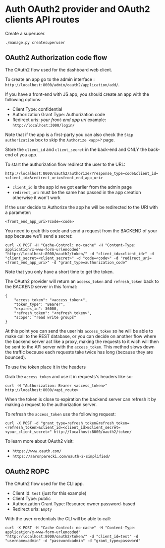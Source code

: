 # Auth OAuth2 provider and OAuth2 clients API routes

Create a superuser.
```
./manage.py createsuperuser
```

## OAuth2 Authorization code flow

The OAuth2 flow used for the dashboard web client.

To create an app go to the admin interface : `http://localhost:8000/admin/oauth2/application/add/`.

If you have a front-end with JS app, you should create an app with the following options:

* Client Type: confidential
* Authorization Grant Type: Authorization code
* Redirect uris: *your front-end app uri* example: `http://localhost:3000/login/`

Note that if the app is a first-party you can also check the `Skip authorization` box to skip the `Authorize <app>?` page.

Store the `client_id` and `client_secret` in the back-end and ONLY the back-end of you app.

To start the authorization flow redirect the user to the URL:
```
http://localhost:8000/oauth2/authorize/?response_type=code&client_id=<client_id>&redirect_uri=<front_end_app_uri>
```

* `client_id` is the app id we got earlier from the admin page
* `redirect_uri` must be the same has passed in the app creation otherwise it won't work

If the user decide to Authorize the app he will be redirected to the URI with a parameter:

```
<front_end_app_uri>?code=<code>
```

You need to grab this code and send a request from the BACKEND of your app because we'll send a secret:
```
curl -X POST -H "Cache-Control: no-cache" -H "Content-Type: application/x-www-form-urlencoded" "http://localhost:8000/oauth2/token/" -d "client_id=<client_id>" -d "client_secret=<client_secret>" -d "code=<code>" -d "redirect_uri=<front_end_app_uri>" -d "grant_type=authorization_code"
```

Note that you only have a short time to get the token.

The OAuth2 provider will return an `access_token` and `refresh_token` back to the BACKEND server in this format:
```
{
    "access_token": "<access_token>",
    "token_type": "Bearer",
    "expires_in": 36000,
    "refresh_token": "<refresh_token>",
    "scope": "read write groups"
}
```

At this point you can send the user his `access_token` so he will be able to make call to the REST database, or you can decide on another flow where the backend server act like a proxy, making the requests to it wich will then be sent to the API server with the `access_token`. This method slows down the traffic because each requests take twice has long (because they are bounced).

To use the token place it in the headers

Grab the `access_token` and use it in requests's headers like so:
```
curl -H "Authorization: Bearer <access_token>" http://localhost:8000/<api_route>
```

When the token is close to expiration the backend server can refresh it by making a request to the authorization server.

To refresh the `access_token` use the following request:
```
curl -X POST -d "grant_type=refresh_token&refresh_token=<refresh_token>&client_id=<client_id>&client_secret=<your_client_secret>" http://localhost:8000/oauth2/token/
```

To learn more about OAuth2 visit:

* `https://www.oauth.com/`
* `https://aaronparecki.com/oauth-2-simplified/`

## OAuth2 ROPC

The OAuth2 flow used for the CLI app.

* Client id: `test` (just for this example)
* Client Type: public
* Authorization Grant Type: Resource owner password-based
* Redirect uris: `Empty`

With the user credentials the CLI will be able to call:
```
curl -X POST -H "Cache-Control: no-cache" -H "Content-Type: application/x-www-form-urlencoded" "http://localhost:8000/oauth2/token/" -d "client_id=test" -d "username=admin" -d "password=admin" -d "grant_type=password"
```
